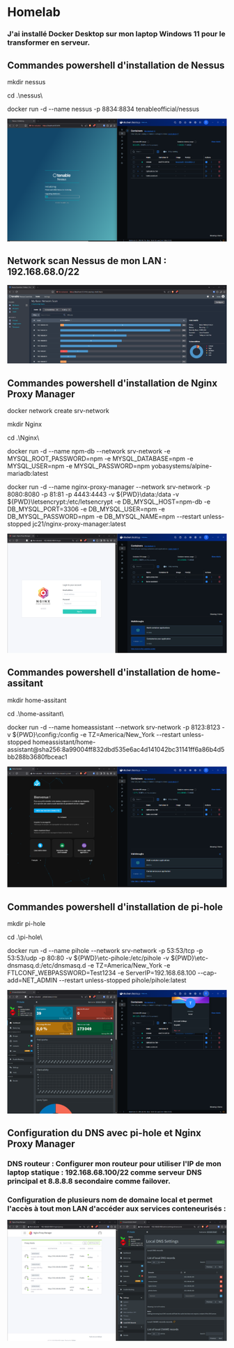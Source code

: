 # Homelab

### J'ai installé Docker Desktop sur mon laptop Windows 11 pour le transformer en serveur.

## Commandes powershell d'installation de Nessus

  mkdir nessus
  
  cd .\nessus\

  docker run -d --name nessus -p 8834:8834 tenableofficial/nessus
  
   ![Installation de Nessus](https://github.com/trolul/Homelab/blob/main/installation%20de%20nessus%20sur%20docker%20desktop.png)

## Network scan Nessus de mon LAN : 192.168.68.0/22

   ![Installation de Nessus](https://github.com/trolul/Homelab/blob/main/nessus-scan.png)

## Commandes powershell d'installation de Nginx Proxy Manager

  docker network create srv-network

  mkdir Nginx
  
  cd .\Nginx\

  docker run -d --name npm-db --network srv-network -e MYSQL_ROOT_PASSWORD=npm -e MYSQL_DATABASE=npm -e MYSQL_USER=npm -e MYSQL_PASSWORD=npm yobasystems/alpine-mariadb:latest

docker run -d --name nginx-proxy-manager --network srv-network -p 8080:8080 -p 81:81 -p 4443:4443 -v ${PWD}\data:/data -v ${PWD}\letsencrypt:/etc/letsencrypt -e DB_MYSQL_HOST=npm-db -e DB_MYSQL_PORT=3306 -e DB_MYSQL_USER=npm -e DB_MYSQL_PASSWORD=npm -e DB_MYSQL_NAME=npm --restart unless-stopped jc21/nginx-proxy-manager:latest

![Installation de Nginx Proxy Manager](https://github.com/trolul/Homelab/blob/main/nginx%20proxy%20manager.png)

## Commandes powershell d'installation de home-assitant

  mkdir home-assitant
  
  cd .\home-assitant\

docker run -d --name homeassistant --network srv-network -p 8123:8123 -v ${PWD}\config:/config -e TZ=America/New_York --restart unless-stopped homeassistant/home-assistant@sha256:8a99004ff832dbd535e6ac4d141042bc31141ff6a86b4d5bb288b3680fbceac1

![Installation de home-assitant](https://github.com/trolul/Homelab/blob/main/home%20assistant.png)

## Commandes powershell d'installation de pi-hole

  mkdir pi-hole
  
  cd .\pi-hole\

  docker run -d --name pihole --network srv-network -p 53:53/tcp -p 53:53/udp -p 80:80 -v ${PWD}\etc-pihole:/etc/pihole -v ${PWD}\etc-dnsmasq.d:/etc/dnsmasq.d -e TZ=America/New_York -e FTLCONF_WEBPASSWORD=Test1234 -e ServerIP=192.168.68.100 --cap-add=NET_ADMIN --restart unless-stopped pihole/pihole:latest

![Installation de pi-hole](https://github.com/trolul/Homelab/blob/main/pi-hole.png)

## Configuration du DNS avec pi-hole et Nginx Proxy Manager

### DNS routeur : Configurer mon routeur pour utiliser l'IP de mon laptop statique : 192.168.68.100/22 comme serveur DNS principal et 8.8.8.8 secondaire comme failover.

### Configuration de plusieurs nom de domaine local et permet l'accès à tout mon LAN d'accéder aux services conteneurisés :

![Configuration de pihole et nginx](https://github.com/trolul/Homelab/blob/main/nginx%20et%20pihole.png)




